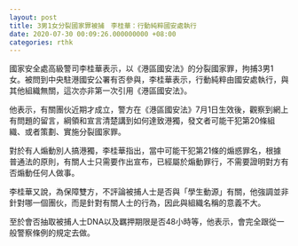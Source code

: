 ```yaml
---
layout: post
title: 3男1女分裂國家罪被捕　李桂華：行動純粹國安處執行
date: 2020-07-30 00:09:26.000000000 +08:00
categories: rthk
---
```


國家安全處高級警司李桂華表示，以《港區國安法》的分裂國家罪，拘捕3男1女。被問到中央駐港國安公署有否參與，李桂華表示，行動純粹由國安處執行，與其他組織無關，這次亦非第一次引用《港區國安法》。

他表示，有關團伙近期才成立，警方在《港區國安法》7月1日生效後，觀察到網上有問題的留言，綱領和宣言清楚講到如何達致港獨，發文者可能干犯第20條組織、或者策劃、實施分裂國家罪。

對於有人煽動別人搞港獨，李桂華指出，當中可能干犯第21條的煽惑罪名，根據普通法的原則，有關人士只需要作出宣布，已經屬於煽動罪行，不需要證明對方有否煽動任何人做事。

李桂華又說，為保障雙方，不評論被捕人士是否與「學生動源」有關，他強調並非針對哪一個團伙，而是針對有關人士的行為，因此與組織名稱的意義不大。

至於會否抽取被捕人士DNA以及羈押期限是否48小時等，他表示，會完全跟從一般警察條例的規定去做。
